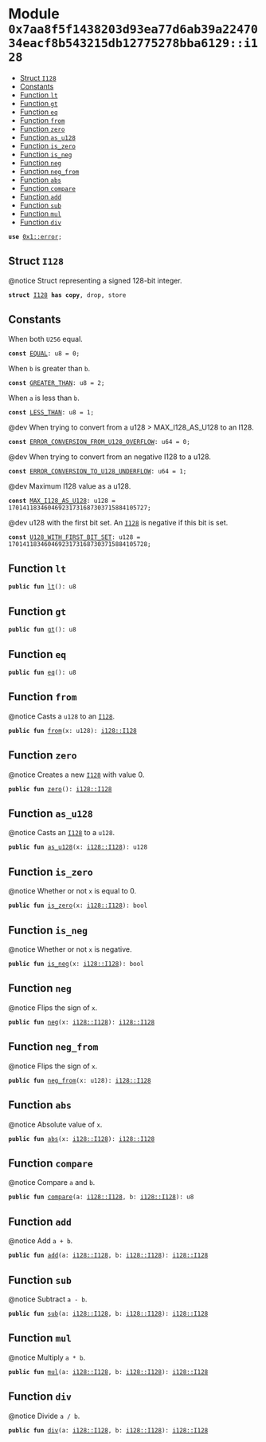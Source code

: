 
<a id="0x7aa8f5f1438203d93ea77d6ab39a2247034eacf8b543215db12775278bba6129_i128"></a>

# Module `0x7aa8f5f1438203d93ea77d6ab39a2247034eacf8b543215db12775278bba6129::i128`



-  [Struct `I128`](#0x7aa8f5f1438203d93ea77d6ab39a2247034eacf8b543215db12775278bba6129_i128_I128)
-  [Constants](#@Constants_0)
-  [Function `lt`](#0x7aa8f5f1438203d93ea77d6ab39a2247034eacf8b543215db12775278bba6129_i128_lt)
-  [Function `gt`](#0x7aa8f5f1438203d93ea77d6ab39a2247034eacf8b543215db12775278bba6129_i128_gt)
-  [Function `eq`](#0x7aa8f5f1438203d93ea77d6ab39a2247034eacf8b543215db12775278bba6129_i128_eq)
-  [Function `from`](#0x7aa8f5f1438203d93ea77d6ab39a2247034eacf8b543215db12775278bba6129_i128_from)
-  [Function `zero`](#0x7aa8f5f1438203d93ea77d6ab39a2247034eacf8b543215db12775278bba6129_i128_zero)
-  [Function `as_u128`](#0x7aa8f5f1438203d93ea77d6ab39a2247034eacf8b543215db12775278bba6129_i128_as_u128)
-  [Function `is_zero`](#0x7aa8f5f1438203d93ea77d6ab39a2247034eacf8b543215db12775278bba6129_i128_is_zero)
-  [Function `is_neg`](#0x7aa8f5f1438203d93ea77d6ab39a2247034eacf8b543215db12775278bba6129_i128_is_neg)
-  [Function `neg`](#0x7aa8f5f1438203d93ea77d6ab39a2247034eacf8b543215db12775278bba6129_i128_neg)
-  [Function `neg_from`](#0x7aa8f5f1438203d93ea77d6ab39a2247034eacf8b543215db12775278bba6129_i128_neg_from)
-  [Function `abs`](#0x7aa8f5f1438203d93ea77d6ab39a2247034eacf8b543215db12775278bba6129_i128_abs)
-  [Function `compare`](#0x7aa8f5f1438203d93ea77d6ab39a2247034eacf8b543215db12775278bba6129_i128_compare)
-  [Function `add`](#0x7aa8f5f1438203d93ea77d6ab39a2247034eacf8b543215db12775278bba6129_i128_add)
-  [Function `sub`](#0x7aa8f5f1438203d93ea77d6ab39a2247034eacf8b543215db12775278bba6129_i128_sub)
-  [Function `mul`](#0x7aa8f5f1438203d93ea77d6ab39a2247034eacf8b543215db12775278bba6129_i128_mul)
-  [Function `div`](#0x7aa8f5f1438203d93ea77d6ab39a2247034eacf8b543215db12775278bba6129_i128_div)


<pre><code><b>use</b> <a href="">0x1::error</a>;
</code></pre>



<a id="0x7aa8f5f1438203d93ea77d6ab39a2247034eacf8b543215db12775278bba6129_i128_I128"></a>

## Struct `I128`

@notice Struct representing a signed 128-bit integer.


<pre><code><b>struct</b> <a href="i128.md#0x7aa8f5f1438203d93ea77d6ab39a2247034eacf8b543215db12775278bba6129_i128_I128">I128</a> <b>has</b> <b>copy</b>, drop, store
</code></pre>



<a id="@Constants_0"></a>

## Constants


<a id="0x7aa8f5f1438203d93ea77d6ab39a2247034eacf8b543215db12775278bba6129_i128_EQUAL"></a>

When both <code>U256</code> equal.


<pre><code><b>const</b> <a href="i128.md#0x7aa8f5f1438203d93ea77d6ab39a2247034eacf8b543215db12775278bba6129_i128_EQUAL">EQUAL</a>: u8 = 0;
</code></pre>



<a id="0x7aa8f5f1438203d93ea77d6ab39a2247034eacf8b543215db12775278bba6129_i128_GREATER_THAN"></a>

When <code>b</code> is greater than <code>b</code>.


<pre><code><b>const</b> <a href="i128.md#0x7aa8f5f1438203d93ea77d6ab39a2247034eacf8b543215db12775278bba6129_i128_GREATER_THAN">GREATER_THAN</a>: u8 = 2;
</code></pre>



<a id="0x7aa8f5f1438203d93ea77d6ab39a2247034eacf8b543215db12775278bba6129_i128_LESS_THAN"></a>

When <code>a</code> is less than <code>b</code>.


<pre><code><b>const</b> <a href="i128.md#0x7aa8f5f1438203d93ea77d6ab39a2247034eacf8b543215db12775278bba6129_i128_LESS_THAN">LESS_THAN</a>: u8 = 1;
</code></pre>



<a id="0x7aa8f5f1438203d93ea77d6ab39a2247034eacf8b543215db12775278bba6129_i128_ERROR_CONVERSION_FROM_U128_OVERFLOW"></a>

@dev When trying to convert from a u128 > MAX_I128_AS_U128 to an I128.


<pre><code><b>const</b> <a href="i128.md#0x7aa8f5f1438203d93ea77d6ab39a2247034eacf8b543215db12775278bba6129_i128_ERROR_CONVERSION_FROM_U128_OVERFLOW">ERROR_CONVERSION_FROM_U128_OVERFLOW</a>: u64 = 0;
</code></pre>



<a id="0x7aa8f5f1438203d93ea77d6ab39a2247034eacf8b543215db12775278bba6129_i128_ERROR_CONVERSION_TO_U128_UNDERFLOW"></a>

@dev When trying to convert from an negative I128 to a u128.


<pre><code><b>const</b> <a href="i128.md#0x7aa8f5f1438203d93ea77d6ab39a2247034eacf8b543215db12775278bba6129_i128_ERROR_CONVERSION_TO_U128_UNDERFLOW">ERROR_CONVERSION_TO_U128_UNDERFLOW</a>: u64 = 1;
</code></pre>



<a id="0x7aa8f5f1438203d93ea77d6ab39a2247034eacf8b543215db12775278bba6129_i128_MAX_I128_AS_U128"></a>

@dev Maximum I128 value as a u128.


<pre><code><b>const</b> <a href="i128.md#0x7aa8f5f1438203d93ea77d6ab39a2247034eacf8b543215db12775278bba6129_i128_MAX_I128_AS_U128">MAX_I128_AS_U128</a>: u128 = 170141183460469231731687303715884105727;
</code></pre>



<a id="0x7aa8f5f1438203d93ea77d6ab39a2247034eacf8b543215db12775278bba6129_i128_U128_WITH_FIRST_BIT_SET"></a>

@dev u128 with the first bit set. An <code><a href="i128.md#0x7aa8f5f1438203d93ea77d6ab39a2247034eacf8b543215db12775278bba6129_i128_I128">I128</a></code> is negative if this bit is set.


<pre><code><b>const</b> <a href="i128.md#0x7aa8f5f1438203d93ea77d6ab39a2247034eacf8b543215db12775278bba6129_i128_U128_WITH_FIRST_BIT_SET">U128_WITH_FIRST_BIT_SET</a>: u128 = 170141183460469231731687303715884105728;
</code></pre>



<a id="0x7aa8f5f1438203d93ea77d6ab39a2247034eacf8b543215db12775278bba6129_i128_lt"></a>

## Function `lt`



<pre><code><b>public</b> <b>fun</b> <a href="i128.md#0x7aa8f5f1438203d93ea77d6ab39a2247034eacf8b543215db12775278bba6129_i128_lt">lt</a>(): u8
</code></pre>



<a id="0x7aa8f5f1438203d93ea77d6ab39a2247034eacf8b543215db12775278bba6129_i128_gt"></a>

## Function `gt`



<pre><code><b>public</b> <b>fun</b> <a href="i128.md#0x7aa8f5f1438203d93ea77d6ab39a2247034eacf8b543215db12775278bba6129_i128_gt">gt</a>(): u8
</code></pre>



<a id="0x7aa8f5f1438203d93ea77d6ab39a2247034eacf8b543215db12775278bba6129_i128_eq"></a>

## Function `eq`



<pre><code><b>public</b> <b>fun</b> <a href="i128.md#0x7aa8f5f1438203d93ea77d6ab39a2247034eacf8b543215db12775278bba6129_i128_eq">eq</a>(): u8
</code></pre>



<a id="0x7aa8f5f1438203d93ea77d6ab39a2247034eacf8b543215db12775278bba6129_i128_from"></a>

## Function `from`

@notice Casts a <code>u128</code> to an <code><a href="i128.md#0x7aa8f5f1438203d93ea77d6ab39a2247034eacf8b543215db12775278bba6129_i128_I128">I128</a></code>.


<pre><code><b>public</b> <b>fun</b> <a href="i128.md#0x7aa8f5f1438203d93ea77d6ab39a2247034eacf8b543215db12775278bba6129_i128_from">from</a>(x: u128): <a href="i128.md#0x7aa8f5f1438203d93ea77d6ab39a2247034eacf8b543215db12775278bba6129_i128_I128">i128::I128</a>
</code></pre>



<a id="0x7aa8f5f1438203d93ea77d6ab39a2247034eacf8b543215db12775278bba6129_i128_zero"></a>

## Function `zero`

@notice Creates a new <code><a href="i128.md#0x7aa8f5f1438203d93ea77d6ab39a2247034eacf8b543215db12775278bba6129_i128_I128">I128</a></code> with value 0.


<pre><code><b>public</b> <b>fun</b> <a href="i128.md#0x7aa8f5f1438203d93ea77d6ab39a2247034eacf8b543215db12775278bba6129_i128_zero">zero</a>(): <a href="i128.md#0x7aa8f5f1438203d93ea77d6ab39a2247034eacf8b543215db12775278bba6129_i128_I128">i128::I128</a>
</code></pre>



<a id="0x7aa8f5f1438203d93ea77d6ab39a2247034eacf8b543215db12775278bba6129_i128_as_u128"></a>

## Function `as_u128`

@notice Casts an <code><a href="i128.md#0x7aa8f5f1438203d93ea77d6ab39a2247034eacf8b543215db12775278bba6129_i128_I128">I128</a></code> to a <code>u128</code>.


<pre><code><b>public</b> <b>fun</b> <a href="i128.md#0x7aa8f5f1438203d93ea77d6ab39a2247034eacf8b543215db12775278bba6129_i128_as_u128">as_u128</a>(x: <a href="i128.md#0x7aa8f5f1438203d93ea77d6ab39a2247034eacf8b543215db12775278bba6129_i128_I128">i128::I128</a>): u128
</code></pre>



<a id="0x7aa8f5f1438203d93ea77d6ab39a2247034eacf8b543215db12775278bba6129_i128_is_zero"></a>

## Function `is_zero`

@notice Whether or not <code>x</code> is equal to 0.


<pre><code><b>public</b> <b>fun</b> <a href="i128.md#0x7aa8f5f1438203d93ea77d6ab39a2247034eacf8b543215db12775278bba6129_i128_is_zero">is_zero</a>(x: <a href="i128.md#0x7aa8f5f1438203d93ea77d6ab39a2247034eacf8b543215db12775278bba6129_i128_I128">i128::I128</a>): bool
</code></pre>



<a id="0x7aa8f5f1438203d93ea77d6ab39a2247034eacf8b543215db12775278bba6129_i128_is_neg"></a>

## Function `is_neg`

@notice Whether or not <code>x</code> is negative.


<pre><code><b>public</b> <b>fun</b> <a href="i128.md#0x7aa8f5f1438203d93ea77d6ab39a2247034eacf8b543215db12775278bba6129_i128_is_neg">is_neg</a>(x: <a href="i128.md#0x7aa8f5f1438203d93ea77d6ab39a2247034eacf8b543215db12775278bba6129_i128_I128">i128::I128</a>): bool
</code></pre>



<a id="0x7aa8f5f1438203d93ea77d6ab39a2247034eacf8b543215db12775278bba6129_i128_neg"></a>

## Function `neg`

@notice Flips the sign of <code>x</code>.


<pre><code><b>public</b> <b>fun</b> <a href="i128.md#0x7aa8f5f1438203d93ea77d6ab39a2247034eacf8b543215db12775278bba6129_i128_neg">neg</a>(x: <a href="i128.md#0x7aa8f5f1438203d93ea77d6ab39a2247034eacf8b543215db12775278bba6129_i128_I128">i128::I128</a>): <a href="i128.md#0x7aa8f5f1438203d93ea77d6ab39a2247034eacf8b543215db12775278bba6129_i128_I128">i128::I128</a>
</code></pre>



<a id="0x7aa8f5f1438203d93ea77d6ab39a2247034eacf8b543215db12775278bba6129_i128_neg_from"></a>

## Function `neg_from`

@notice Flips the sign of <code>x</code>.


<pre><code><b>public</b> <b>fun</b> <a href="i128.md#0x7aa8f5f1438203d93ea77d6ab39a2247034eacf8b543215db12775278bba6129_i128_neg_from">neg_from</a>(x: u128): <a href="i128.md#0x7aa8f5f1438203d93ea77d6ab39a2247034eacf8b543215db12775278bba6129_i128_I128">i128::I128</a>
</code></pre>



<a id="0x7aa8f5f1438203d93ea77d6ab39a2247034eacf8b543215db12775278bba6129_i128_abs"></a>

## Function `abs`

@notice Absolute value of <code>x</code>.


<pre><code><b>public</b> <b>fun</b> <a href="i128.md#0x7aa8f5f1438203d93ea77d6ab39a2247034eacf8b543215db12775278bba6129_i128_abs">abs</a>(x: <a href="i128.md#0x7aa8f5f1438203d93ea77d6ab39a2247034eacf8b543215db12775278bba6129_i128_I128">i128::I128</a>): <a href="i128.md#0x7aa8f5f1438203d93ea77d6ab39a2247034eacf8b543215db12775278bba6129_i128_I128">i128::I128</a>
</code></pre>



<a id="0x7aa8f5f1438203d93ea77d6ab39a2247034eacf8b543215db12775278bba6129_i128_compare"></a>

## Function `compare`

@notice Compare <code>a</code> and <code>b</code>.


<pre><code><b>public</b> <b>fun</b> <a href="i128.md#0x7aa8f5f1438203d93ea77d6ab39a2247034eacf8b543215db12775278bba6129_i128_compare">compare</a>(a: <a href="i128.md#0x7aa8f5f1438203d93ea77d6ab39a2247034eacf8b543215db12775278bba6129_i128_I128">i128::I128</a>, b: <a href="i128.md#0x7aa8f5f1438203d93ea77d6ab39a2247034eacf8b543215db12775278bba6129_i128_I128">i128::I128</a>): u8
</code></pre>



<a id="0x7aa8f5f1438203d93ea77d6ab39a2247034eacf8b543215db12775278bba6129_i128_add"></a>

## Function `add`

@notice Add <code>a + b</code>.


<pre><code><b>public</b> <b>fun</b> <a href="i128.md#0x7aa8f5f1438203d93ea77d6ab39a2247034eacf8b543215db12775278bba6129_i128_add">add</a>(a: <a href="i128.md#0x7aa8f5f1438203d93ea77d6ab39a2247034eacf8b543215db12775278bba6129_i128_I128">i128::I128</a>, b: <a href="i128.md#0x7aa8f5f1438203d93ea77d6ab39a2247034eacf8b543215db12775278bba6129_i128_I128">i128::I128</a>): <a href="i128.md#0x7aa8f5f1438203d93ea77d6ab39a2247034eacf8b543215db12775278bba6129_i128_I128">i128::I128</a>
</code></pre>



<a id="0x7aa8f5f1438203d93ea77d6ab39a2247034eacf8b543215db12775278bba6129_i128_sub"></a>

## Function `sub`

@notice Subtract <code>a - b</code>.


<pre><code><b>public</b> <b>fun</b> <a href="i128.md#0x7aa8f5f1438203d93ea77d6ab39a2247034eacf8b543215db12775278bba6129_i128_sub">sub</a>(a: <a href="i128.md#0x7aa8f5f1438203d93ea77d6ab39a2247034eacf8b543215db12775278bba6129_i128_I128">i128::I128</a>, b: <a href="i128.md#0x7aa8f5f1438203d93ea77d6ab39a2247034eacf8b543215db12775278bba6129_i128_I128">i128::I128</a>): <a href="i128.md#0x7aa8f5f1438203d93ea77d6ab39a2247034eacf8b543215db12775278bba6129_i128_I128">i128::I128</a>
</code></pre>



<a id="0x7aa8f5f1438203d93ea77d6ab39a2247034eacf8b543215db12775278bba6129_i128_mul"></a>

## Function `mul`

@notice Multiply <code>a * b</code>.


<pre><code><b>public</b> <b>fun</b> <a href="i128.md#0x7aa8f5f1438203d93ea77d6ab39a2247034eacf8b543215db12775278bba6129_i128_mul">mul</a>(a: <a href="i128.md#0x7aa8f5f1438203d93ea77d6ab39a2247034eacf8b543215db12775278bba6129_i128_I128">i128::I128</a>, b: <a href="i128.md#0x7aa8f5f1438203d93ea77d6ab39a2247034eacf8b543215db12775278bba6129_i128_I128">i128::I128</a>): <a href="i128.md#0x7aa8f5f1438203d93ea77d6ab39a2247034eacf8b543215db12775278bba6129_i128_I128">i128::I128</a>
</code></pre>



<a id="0x7aa8f5f1438203d93ea77d6ab39a2247034eacf8b543215db12775278bba6129_i128_div"></a>

## Function `div`

@notice Divide <code>a / b</code>.


<pre><code><b>public</b> <b>fun</b> <a href="i128.md#0x7aa8f5f1438203d93ea77d6ab39a2247034eacf8b543215db12775278bba6129_i128_div">div</a>(a: <a href="i128.md#0x7aa8f5f1438203d93ea77d6ab39a2247034eacf8b543215db12775278bba6129_i128_I128">i128::I128</a>, b: <a href="i128.md#0x7aa8f5f1438203d93ea77d6ab39a2247034eacf8b543215db12775278bba6129_i128_I128">i128::I128</a>): <a href="i128.md#0x7aa8f5f1438203d93ea77d6ab39a2247034eacf8b543215db12775278bba6129_i128_I128">i128::I128</a>
</code></pre>

